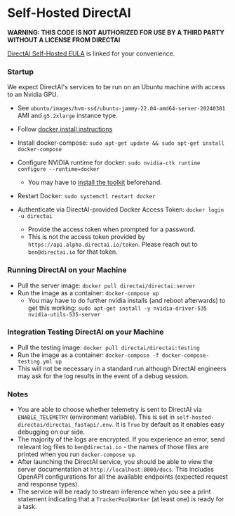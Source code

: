 # Self-Hosted DirectAI

**WARNING: THIS CODE IS NOT AUTHORIZED FOR USE BY A THIRD PARTY WITHOUT A LICENSE FROM DIRECTAI**

[DirectAI Self-Hosted EULA](https://docs.google.com/document/d/1sYmDYExFCIvMqo9ImbZW1GnhbQq8y6W-w_0VkJ6f_l4/edit) is linked for your convenience.

### Startup
We expect DirectAI's services to be run on an Ubuntu machine with access to an Nvidia GPU.
- See `ubuntu/images/hvm-ssd/ubuntu-jammy-22.04-amd64-server-20240301` AMI and `g5.2xlarge` instance type.

- Follow [docker install instructions](https://docs.docker.com/engine/install/ubuntu/)
- Install docker-compose: `sudo apt-get update && sudo apt-get install docker-compose`
- Configure NVIDIA runtime for docker: `sudo nvidia-ctk runtime configure --runtime=docker` 
    - You may have to [install the toolkit](https://docs.nvidia.com/datacenter/cloud-native/container-toolkit/latest/install-guide.html) beforehand.
- Restart Docker: `sudo systemctl restart docker`
- Authenticate via DirectAI-provided Docker Access Token: `docker login -u directai`
    - Provide the access token when prompted for a password.
    - This is not the access token provided by `https://api.alpha.directai.io/token`. Please reach out to `ben@directai.io` for that token.

### Running DirectAI on your Machine
- Pull the server image: `docker pull directai/directai:server`
- Run the image as a container: `docker-compose up`
    - You may have to do further nvidia installs (and reboot afterwards) to get this working: `sudo apt-get install -y nvidia-driver-535 nvidia-utils-535-server`

### Integration Testing DirectAI on your Machine
- Pull the testing image: `docker pull directai/directai:testing`
- Run the image as a container: `docker-compose -f docker-compose-testing.yml up`
- This will not be necessary in a standard run although DirectAI engineers may ask for the log results in the event of a debug session.

### Notes
- You are able to choose whether telemetry is sent to DirectAI via `ENABLE_TELEMETRY` (environment variable). This is set in `self-hosted-directai/directai_fastapi/.env`. It is `True` by default as it enables easy debugging on our side.
- The majority of the logs are encrypted. If you experience an error, send relevant log files to `ben@directai.io` - the names of those files are printed when you run `docker-compose up`.
- After launching the DirectAI service, you should be able to view the server documentation at `http://localhost:8000/docs`. This includes OpenAPI configurations for all the available endpoints (expected request and response types).
- The service will be ready to stream inference when you see a print statement indicating that a `TrackerPoolWorker` (at least one) is ready for a task.
